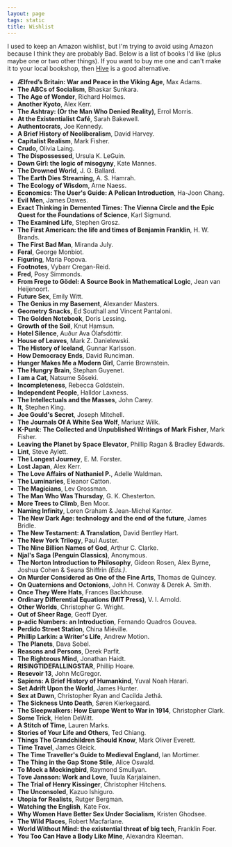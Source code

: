 ```yaml
---
layout: page
tags: static
title: Wishlist
---
```


I used to keep an Amazon wishlist, but I'm trying to avoid using Amazon because
I think they are probably Bad. Below is a list of books I'd like (plus maybe one
or two other things). If you want to buy me one and can't make it to your local
bookshop, then [Hive](http://www.hive.co.uk) is a good alternative.  

* **Ælfred’s Britain: War and Peace in the Viking Age**, Max Adams.  
* **The ABCs of Socialism**, Bhaskar Sunkara.  
* **The Age of Wonder**, Richard Holmes.  
* **Another Kyoto**, Alex Kerr.  
* **The Ashtray: (Or the Man Who Denied Reality)**, Errol Morris.  
* **At the Existentialist Caf&eacute;**, Sarah Bakewell.  
* **Authentocrats**, Joe Kennedy.  
* **A Brief History of Neoliberalism**, David Harvey.  
* **Capitalist Realism**, Mark Fisher.  
* **Crudo**, Olivia Laing.  
* **The Dispossessed**, Ursula K. LeGuin.  
* **Down Girl: the logic of misogyny**, Kate Mannes.  
* **The Drowned World**, J. G. Ballard.  
* **The Earth Dies Streaming**, A. S. Hamrah.  
* **The Ecology of Wisdom**, Arne Naess.  
* **Economics: The User's Guide: A Pelican Introduction**, Ha-Joon Chang.  
* **Evil Men**, James Dawes.  
* **Exact Thinking in Demented Times: The Vienna Circle and the Epic Quest for the Foundations of Science**, Karl Sigmund.  
* **The Examined Life**, Stephen Grosz.  
* **The First American: the life and times of Benjamin Franklin**, H. W. Brands.  
* **The First Bad Man**, Miranda July.  
* **Feral**, George Monbiot.  
* **Figuring**, Maria Popova.  
* **Footnotes**, Vybarr Cregan-Reid.
* **Fred**, Posy Simmonds.  
* **From Frege to Gödel: A Source Book in Mathematical Logic**, Jean van Heijenoort.  
* **Future Sex**, Emily Witt.  
* **The Genius in my Basement**, Alexander Masters.  
* **Geometry Snacks**, Ed Southall and Vincent Pantaloni.  
* **The Golden Notebook**, Doris Lessing.  
* **Growth of the Soil**, Knut Hamsun.  
* **Hotel Silence**, Auður Ava Ólafsdóttir.  
* **House of Leaves**, Mark Z. Danielewski.  
* **The History of Iceland**, Gunnar Karlsson.  
* **How Democracy Ends**, David Runciman.  
* **Hunger Makes Me a Modern Girl**, Carrie Brownstein.  
* **The Hungry Brain**, Stephan Guyenet.  
* **I am a Cat**, Natsume Sōseki.  
* **Incompleteness**, Rebecca Goldstein.  
* **Independent People**, Halldor Laxness.  
* **The Intellectuals and the Masses**, John Carey.  
* **It**, Stephen King.  
* **Joe Gould's Secret**, Joseph Mitchell.  
* **The Journals Of A White Sea Wolf**, Mariusz Wilk.  
* **K-Punk: The Collected and Unpublished Writings of Mark Fisher**, Mark Fisher.  
* **Leaving the Planet by Space Elevator**, Phillip Ragan & Bradley Edwards.  
* **Lint**, Steve Aylett.  
* **The Longest Journey**, E. M. Forster.  
* **Lost Japan**, Alex Kerr.  
* **The Love Affairs of Nathaniel P.**, Adelle Waldman.  
* **The Luminaries**, Eleanor Catton.  
* **The Magicians**, Lev Grossman.  
* **The Man Who Was Thursday**, G. K. Chesterton.  
* **More Trees to Climb**, Ben Moor.  
* **Naming Infinity**, Loren Graham & Jean-Michel Kantor.  
* **The New Dark Age: technology and the end of the future**, James Bridle.  
* **The New Testament: A Translation**, David Bentley Hart.  
* **The New York Trilogy**, Paul Auster.  
* **The Nine Billion Names of God**, Arthur C. Clarke.  
* **Njal's Saga (Penguin Classics)**, Anonymous.  
* **The Norton Introduction to Philosophy**, Gideon Rosen, Alex Byrne, Joshua Cohen & Seana Shiffrin *(Eds.)*.  
* **On Murder Considered as One of the Fine Arts**, Thomas de Quincey.  
* **On Quaternions and Octonions**, John H. Conway & Derek A. Smith.  
* **Once They Were Hats**, Frances Backhouse.  
* **Ordinary Differential Equations (MIT Press)**, V. I. Arnold.  
* **Other Worlds**, Christopher G. Wright.
* **Out of Sheer Rage**, Geoff Dyer.  
* **p-adic Numbers: an Introduction**, Fernando Quadros Gouvea.  
* **Perdido Street Station**, China Miéville.  
* **Phillip Larkin: a Writer's Life**, Andrew Motion.  
* **The Planets**, Dava Sobel.  
* **Reasons and Persons**, Derek Parfit.  
* **The Righteous Mind**, Jonathan Haidt.  
* **RISINGTIDEFALLINGSTAR**, Phillip Hoare.  
* **Resevoir 13**, John McGregor.  
* **Sapiens: A Brief History of Humankind**, Yuval Noah Harari.  
* **Set Adrift Upon the World**, James Hunter.  
* **Sex at Dawn**, Christopher Ryan and Cacilda Jethá.  
* **The Sickness Unto Death**, S&#248;ren Kierkegaard.  
* **The Sleepwalkers: How Europe Went to War in 1914**, Christopher Clark.  
* **Some Trick**, Helen DeWitt.  
* **A Stitch of Time**, Lauren Marks.  
* **Stories of Your Life and Others**, Ted Chiang.  
* **Things The Grandchildren Should Know**, Mark Oliver Everett.  
* **Time Travel**, James Gleick.  
* **The Time Traveller's Guide to Medieval England**, Ian Mortimer.  
* **The Thing in the Gap Stone Stile**, Alice Oswald.  
* **To Mock a Mockingbird**, Raymond Smullyan.  
* **Tove Jansson: Work and Love**, Tuula Karjalainen.  
* **The Trial of Henry Kissinger**, Christopher Hitchens.  
* **The Unconsoled**, Kazuo Ishiguro.  
* **Utopia for Realists**, Rutger Bergman.  
* **Watching the English**, Kate Fox.  
* **Why Women Have Better Sex Under Socialism**, Kristen Ghodsee.  
* **The Wild Places**, Robert Macfarlane.  
* **World Without Mind: the existential threat of big tech**, Franklin Foer.  
* **You Too Can Have a Body Like Mine**, Alexandra Kleeman.  
